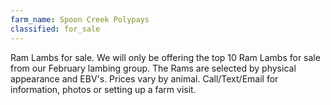 ```yaml
---
farm_name: Spoon Creek Polypays
classified: for_sale
---
```


Ram Lambs for sale. We will only be offering the top 10 Ram Lambs for sale from our February lambing group. The Rams are selected by  physical appearance and EBV's. Prices vary by animal. Call/Text/Email for information, photos or setting up a farm visit.  

